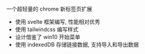 一个超轻量的 chrome 新标签页扩展

- 使用 svelte 框架编写, 性能相对优秀
- 使用 tailwindcss 编写样式
- 设计借鉴了 win10 开始菜单
- 使用 indexedDB 存储链接数据, 支持导入和导出数据

